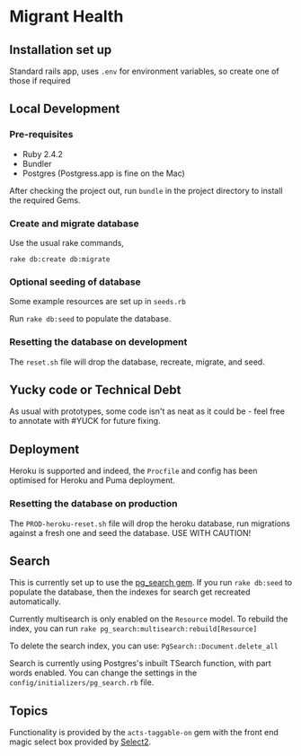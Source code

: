 # Migrant Health

## Installation set up

Standard rails app, uses `.env` for environment variables, so create one of those if required

## Local Development

### Pre-requisites

 * Ruby 2.4.2
 * Bundler
 * Postgres (Postgress.app is fine on the Mac)
 
After checking the project out, run ```bundle``` in the project directory to install the required Gems.

### Create and migrate database

Use the usual rake commands, 

```rake db:create db:migrate```

### Optional seeding of database

Some example resources are set up in ```seeds.rb```

Run ```rake db:seed``` to populate the database.

### Resetting the database on development

The ```reset.sh``` file will drop the database, recreate, migrate, and seed.

## Yucky code or Technical Debt

As usual with prototypes, some code isn't as neat as it could be - feel free to annotate with #YUCK for future fixing.
 
 
 ## Deployment

Heroku is supported and indeed, the ```Procfile``` and config has been optimised for Heroku and Puma deployment.

### Resetting the database on production

The ```PROD-heroku-reset.sh``` file will drop the heroku database, run migrations against a fresh one and seed the database. USE WITH CAUTION!
 
## Search

This is currently set up to use the [pg_search gem](
https://github.com/Casecommons/pg_search). If you run ```rake db:seed``` to populate the database, then the indexes for search get recreated automatically.

Currently multisearch is only enabled on the ```Resource``` model. To rebuild the index, you can run ```rake pg_search:multisearch:rebuild[Resource]```

To delete the search index, you can use: ```PgSearch::Document.delete_all```

Search is currently using Postgres's inbuilt TSearch function, with part words enabled. You can change the settings in the ```config/initializers/pg_search.rb``` file.

## Topics

Functionality is provided by the ```acts-taggable-on``` gem with the front end magic select box provided by [Select2](https://select2.org/).
